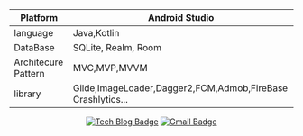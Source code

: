 
| Platform            	| Android Studio                                              	|
|---------------------	|-------------------------------------------------------------	|
| language            	| Java,Kotlin                                                 	|
| DataBase            	| SQLite, Realm, Room                                         	|
| Architecure Pattern 	| MVC,MVP,MVVM                                                	|
| library             	| Gilde,ImageLoader,Dagger2,FCM,Admob,FireBase Crashlytics... 	|


<div align=center>
  
[![Tech Blog Badge](http://img.shields.io/badge/-Tech%20blog-black?style=flat-square&logo=github&link=https://choiJeongHyun.github.io/)](https://choi3950.tistory.com/) [![Gmail Badge](https://img.shields.io/badge/Gmail-d14836?style=flat-square&logo=Gmail&logoColor=white&link=mailto:amnqkvl18500@gmail.com)](mailto:amnqkvl18500@gmail.com)
  
</div>

